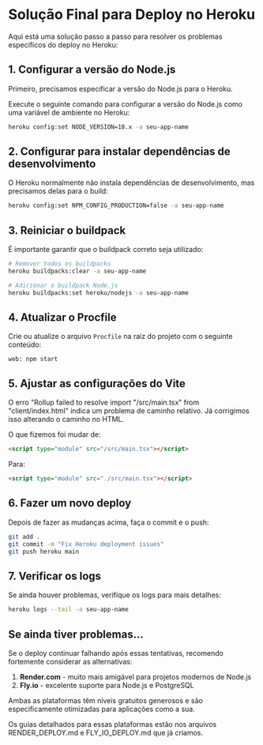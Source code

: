 # Solução Final para Deploy no Heroku

Aqui está uma solução passo a passo para resolver os problemas específicos do deploy no Heroku:

## 1. Configurar a versão do Node.js

Primeiro, precisamos especificar a versão do Node.js para o Heroku.

Execute o seguinte comando para configurar a versão do Node.js como uma variável de ambiente no Heroku:

```bash
heroku config:set NODE_VERSION=18.x -a seu-app-name
```

## 2. Configurar para instalar dependências de desenvolvimento

O Heroku normalmente não instala dependências de desenvolvimento, mas precisamos delas para o build:

```bash
heroku config:set NPM_CONFIG_PRODUCTION=false -a seu-app-name
```

## 3. Reiniciar o buildpack

É importante garantir que o buildpack correto seja utilizado:

```bash
# Remover todos os buildpacks
heroku buildpacks:clear -a seu-app-name

# Adicionar o buildpack Node.js
heroku buildpacks:set heroku/nodejs -a seu-app-name
```

## 4. Atualizar o Procfile

Crie ou atualize o arquivo `Procfile` na raiz do projeto com o seguinte conteúdo:

```
web: npm start
```

## 5. Ajustar as configurações do Vite

O erro "Rollup failed to resolve import "/src/main.tsx" from "client/index.html" indica um problema de caminho relativo. Já corrigimos isso alterando o caminho no HTML.

O que fizemos foi mudar de:
```html
<script type="module" src="/src/main.tsx"></script>
```

Para:
```html
<script type="module" src="./src/main.tsx"></script>
```

## 6. Fazer um novo deploy

Depois de fazer as mudanças acima, faça o commit e o push:

```bash
git add .
git commit -m "Fix Heroku deployment issues"
git push heroku main
```

## 7. Verificar os logs

Se ainda houver problemas, verifique os logs para mais detalhes:

```bash
heroku logs --tail -a seu-app-name
```

## Se ainda tiver problemas...

Se o deploy continuar falhando após essas tentativas, recomendo fortemente considerar as alternativas:

1. **Render.com** - muito mais amigável para projetos modernos de Node.js
2. **Fly.io** - excelente suporte para Node.js e PostgreSQL

Ambas as plataformas têm níveis gratuitos generosos e são especificamente otimizadas para aplicações como a sua.

Os guias detalhados para essas plataformas estão nos arquivos RENDER_DEPLOY.md e FLY_IO_DEPLOY.md que já criamos.